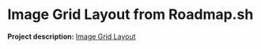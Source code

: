# Image Grid Layout from Roadmap.sh

<p><b>Project description:</b> <a href="https://roadmap.sh/projects/image-grid">Image Grid Layout</a></p>

<section>
    <!--<h2>Result</h2>
    <img src="./images/screenshot-result.png">-->
</section>
